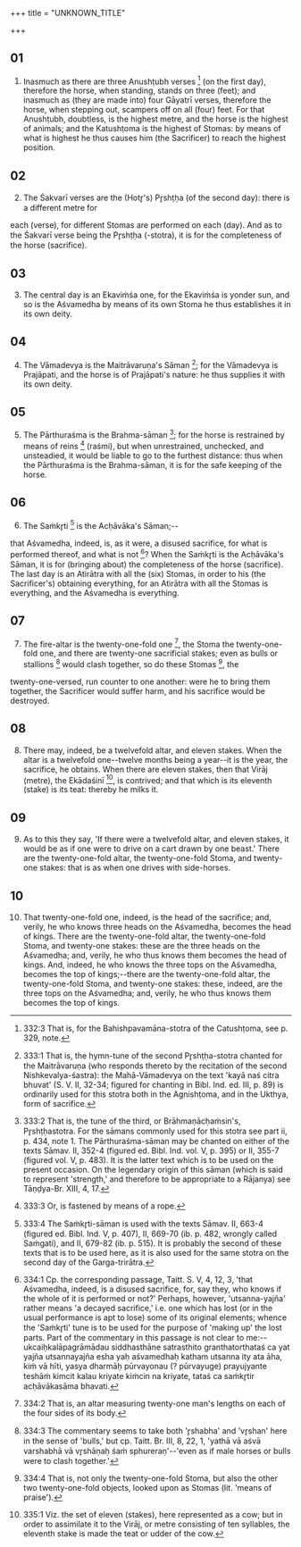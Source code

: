+++
title = "UNKNOWN_TITLE"

+++


## 01
1. Inasmuch as there are three Anushṭubh verses [^fn_845] (on the first day), therefore the horse, when standing, stands on three (feet); and inasmuch as (they are made into) four Gāyatrī verses, therefore the horse, when stepping out, scampers off on all (four) feet. For that Anushṭubh, doubtless, is the highest metre, and the horse is the highest of animals; and the Katushṭoma is the highest of Stomas: by means of what is highest he thus causes him (the Sacrificer) to reach the highest position.

[^fn_845]: 332:3 That is, for the Bahishpavamāna-stotra of the Catushṭoma, see p. 329, note.

## 02
2. The Śakvarī verses are the (Hotr̥'s) Pr̥shṭḥa (of the second day): there is a different metre for

each (verse), for different Stomas are performed on each (day). And as to the Śakvarī verse being the Pr̥shṭḥa (-stotra), it is for the completeness of the horse (sacrifice).

## 03
3. The central day is an Ekaviṁśa one, for the Ekaviṁśa is yonder sun, and so is the Aśvamedha by means of its own Stoma he thus establishes it in its own deity.

## 04
4. The Vāmadevya is the Maitrāvaruṇa's Sāman [^fn_846]; for the Vāmadevya is Prajāpati, and the horse is of Prajāpati's nature: he thus supplies it with its own deity.

[^fn_846]: 333:1 That is, the hymn-tune of the second Pr̥shṭḥa-stotra chanted for the Maitrāvaruṇa (who responds thereto by the recitation of the second Nishkevalya-śastra): the Mahā-Vāmadevya on the text 'kayā naś citra bhuvat' (S. V. II, 32-34; figured for chanting in Bibl. Ind. ed. III, p. 89) is ordinarily used for this stotra both in the Agnishṭoma, and in the Ukthya, form of sacrifice.

## 05
5. The Pārthuraśma is the Brahma-sāman [^fn_847]; for the horse is restrained by means of reins [^fn_848] (raśmi), but when unrestrained, unchecked, and unsteadied, it would be liable to go to the furthest distance: thus when the Pārthuraśma is the Brahma-sāman, it is for the safe keeping of the horse.

[^fn_847]: 333:2 That is, the tune of the third, or Brāhmaṇācḥaṁsin's, Pr̥shṭḥastotra. For the sāmans commonly used for this stotra see part ii, p. 434, note 1. The Pārthuraśma-sāman may be chanted on either of the texts Sāmav. II, 352-4 (figured ed. Bibl. Ind. vol. V, p. 395) or II, 355-7 (figured vol. V, p. 483). It is the latter text which is to be used on the present occasion. On the legendary origin of this sāman (which is said to represent 'strength,' and therefore to be appropriate to a Rājanya) see Tāṇḍya-Br. XIII, 4, 17.

[^fn_848]: 333:3 Or, is fastened by means of a rope.

## 06
6. The Saṁkr̥ti [^fn_849] is the Acḥāvāka's Sāman;--

[^fn_849]: 333:4 The Saṁkr̥ti-sāman is used with the texts Sāmav. II, 663-4 (figured ed. Bibl. Ind. V, p. 407), II, 669-70 (ib. p. 482, wrongly  called Saṁgati), and II, 679-82 (ib. p. 515). It is probably the second of these texts that is to be used here, as it is also used for the same stotra on the second day of the Garga-trirātra.

that Aśvamedha, indeed, is, as it were, a disused sacrifice, for what is performed thereof, and what is not [^fn_850]? When the Saṁkr̥ti is the Acḥāvāka's Sāman, it is for (bringing about) the completeness of the horse (sacrifice). The last day is an Atirātra with all the (six) Stomas, in order to his (the Sacrificer's) obtaining everything, for an Atirātra with all the Stomas is everything, and the Aśvamedha is everything.

[^fn_850]: 334:1 Cp. the corresponding passage, Taitt. S. V, 4, 12, 3, 'that Aśvamedha, indeed, is a disused sacrifice, for, say they, who knows if the whole of it is performed or not?' Perhaps, however, 'utsanna-yajña' rather means 'a decayed sacrifice,' i.e. one which has lost (or in the usual performance is apt to lose) some of its original elements; whence the 'Saṁkr̥ti' tune is to be used for the purpose of 'making up' the lost parts. Part of the commentary in this passage is not clear to me:--ukcaiḥkalāpagrāmādau siddhasthāne satrasthito granthatorthataś ca yat yajña utsannayajña esha yaḥ aśvamedhaḥ katham utsanna ity ata āha, kiṁ vā hīti, yasya dharmāḥ pūrvayonau (? pūrvayuge) prayujyante teshāṁ kimcit kalau kriyate kiṁcin na kriyate, tataś ca saṁkr̥tir acḥāvākasāma bhavati.

## 07
7. The fire-altar is the twenty-one-fold one [^fn_851], the Stoma the twenty-one-fold one, and there are twenty-one sacrificial stakes; even as bulls or stallions [^fn_852] would clash together, so do these Stomas [^fn_853], the

[^fn_851]: 334:2 That is, an altar measuring twenty-one man's lengths on each of the four sides of its body.

[^fn_852]: 334:3 The commentary seems to take both 'r̥shabha' and 'vr̥shan' here in the sense of 'bulls,' but cp. Taitt. Br. III, 8, 22, 1, 'yathā vā aśvā varshabhā vā vr̥shāṇaḥ śaṁ sphureraṇ'--'even as if male horses or bulls were to clash together.'

[^fn_853]: 334:4 That is, not only the twenty-one-fold Stoma, but also the other two twenty-one-fold objects, looked upon as Stomas (lit. 'means of praise').

twenty-one-versed, run counter to one another: were he to bring them together, the Sacrificer would suffer harm, and his sacrifice would be destroyed.

## 08
8. There may, indeed, be a twelvefold altar, and eleven stakes. When the altar is a twelvefold one--twelve months being a year--it is the year, the sacrifice, he obtains. When there are eleven stakes, then that Virāj (metre), the Ekādaśinī [^fn_854], is contrived; and that which is its eleventh (stake) is its teat: thereby he milks it.

[^fn_854]: 335:1 Viz. the set of eleven (stakes), here represented as a cow; but in order to assimilate it to the Virāj, or metre consisting of ten syllables, the eleventh stake is made the teat or udder of the cow.

## 09
9. As to this they say, 'If there were a twelvefold altar, and eleven stakes, it would be as if one were to drive on a cart drawn by one beast.' There are the twenty-one-fold altar, the twenty-one-fold Stoma, and twenty-one stakes: that is as when one drives with side-horses.

## 10
10. That twenty-one-fold one, indeed, is the head of the sacrifice; and, verily, he who knows three heads on the Aśvamedha, becomes the head of kings. There are the twenty-one-fold altar, the twenty-one-fold Stoma, and twenty-one stakes: these are the three heads on the Aśvamedha; and, verily, he who thus knows them becomes the head of kings. And, indeed, he who knows the three tops on the Aśvamedha, becomes the top of kings;--there are the twenty-one-fold altar, the twenty-one-fold Stoma, and twenty-one stakes: these, indeed, are the three tops on the Aśvamedha; and, verily, he who thus knows them becomes the top of kings.

